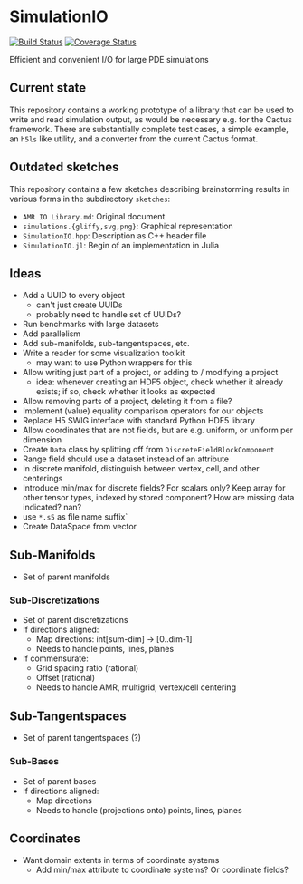 # SimulationIO
[![Build Status](https://travis-ci.org/eschnett/SimulationIO.svg?branch=master)](https://travis-ci.org/eschnett/SimulationIO)
[![Coverage Status](https://coveralls.io/repos/eschnett/SimulationIO/badge.svg?branch=master&service=github)](https://coveralls.io/github/eschnett/SimulationIO?branch=master)

Efficient and convenient I/O for large PDE simulations

## Current state

This repository contains a working prototype of a library that can be used to write and read simulation output, as would be necessary e.g. for the Cactus framework. There are substantially complete test cases, a simple example, an `h5ls` like utility, and a converter from the current Cactus format.

## Outdated sketches
This repository contains a few sketches describing brainstorming results in various forms in the subdirectory `sketches`:
- `AMR IO Library.md`: Original document
- `simulations.{gliffy,svg,png}`: Graphical representation
- `SimulationIO.hpp`: Description as C++ header file
- `SimulationIO.jl`: Begin of an implementation in Julia

## Ideas
- Add a UUID to every object
  - can't just create UUIDs
  - probably need to handle set of UUIDs?
- Run benchmarks with large datasets
- Add parallelism
- Add sub-manifolds, sub-tangentspaces, etc.
- Write a reader for some visualization toolkit
  - may want to use Python wrappers for this
- Allow writing just part of a project, or adding to / modifying a project
  - idea: whenever creating an HDF5 object, check whether it already exists; if so, check whether it looks as expected
- Allow removing parts of a project, deleting it from a file?
- Implement (value) equality comparison operators for our objects
- Replace H5 SWIG interface with standard Python HDF5 library
- Allow coordinates that are not fields, but are e.g. uniform, or uniform per dimension
- Create `Data` class by splitting off from `DiscreteFieldBlockComponent`
- Range field should use a dataset instead of an attribute
- In discrete manifold, distinguish between vertex, cell, and other centerings
- Introduce min/max for discrete fields? For scalars only? Keep array for other tensor types, indexed by stored component? How are missing data indicated? nan?
- use `*.s5` as file name suffix`
- Create DataSpace from vector<int>

## Sub-Manifolds
- Set of parent manifolds
### Sub-Discretizations
- Set of parent discretizations
- If directions aligned:
  - Map directions: int[sum-dim] -> [0..dim-1]
  - Needs to handle points, lines, planes
- If commensurate:
  - Grid spacing ratio (rational)
  - Offset (rational)
  - Needs to handle AMR, multigrid, vertex/cell centering

## Sub-Tangentspaces
- Set of parent tangentspaces (?)
### Sub-Bases
- Set of parent bases
- If directions aligned:
  - Map directions
  - Needs to handle (projections onto) points, lines, planes

## Coordinates
- Want domain extents in terms of coordinate systems
  - Add min/max attribute to coordinate systems? Or coordinate fields?

